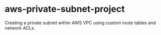 # aws-private-subnet-project
Creating a private subnet within AWS VPC using custom route tables and network ACLs.
